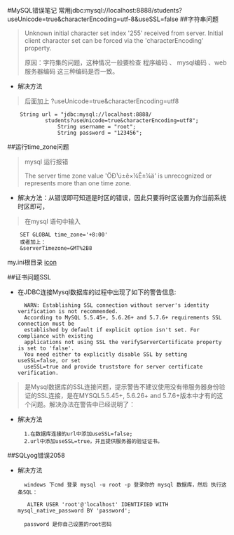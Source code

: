 #MySQL错误笔记
		常用jdbc:mysql://localhost:8888/students?useUnicode=true&characterEncoding=utf-8&useSSL=false
##字符串问题

> Unknown initial character set index '255' received from server. Initial client character set can be forced via the 'characterEncoding' property.
> 
> 原因：字符集的问题，这种情况一般要检查 程序编码 、 mysql编码 、web服务器编码 这三种编码是否一致。

* 解决方法
> 后面加上 ?useUnicode=true&characterEncoding=utf8

		String url = "jdbc:mysql://localhost:8888/
				students?useUnicode=true&characterEncoding=utf8";
					String username = "root";
					String password = "123456";

##运行time_zone问题

>mysql 运行报错
>
>The server time zone value 'ÖÐ¹ú±ê×¼Ê±¼ä' is unrecognized or represents more than one time zone.

* 解决方法：从错误即可知道是时区的错误，因此只要将时区设置为你当前系统时区即可，
> 在mysql 语句中输入
> 
		SET GLOBAL time_zone='+8:00'   
		或者加上：
  		&serverTimezone=GMT%2B8
  
my.ini根目录
[icon](img/img05.png)

##证书问题SSL
* 在JDBC连接Mysql数据库的过程中出现了如下的警告信息:


		WARN: Establishing SSL connection without server's identity verification is not recommended.  
		According to MySQL 5.5.45+, 5.6.26+ and 5.7.6+ requirements SSL connection must be       
		established by default if explicit option isn't set. For compliance with existing   
		applications not using SSL the verifyServerCertificate property is set to 'false'. 
		You need either to explicitly disable SSL by setting useSSL=false, or set 
 		useSSL=true and provide truststore for server certificate verification.

>是Mysql数据库的SSL连接问题，提示警告不建议使用没有带服务器身份验证的SSL连接，是在MYSQL5.5.45+, 5.6.26+ and 5.7.6+版本中才有的这个问题。解决办法在警告中已经说明了：

* 解决方法  

		1.在数据库连接的url中添加useSSL=false;  
		2.url中添加useSSL=true，并且提供服务器的验证证书。

##SQLyog错误2058
* 解决方法
		
		windows 下cmd 登录 mysql -u root -p 登录你的 mysql 数据库，然后 执行这条SQL：
		
		 ALTER USER 'root'@'localhost' IDENTIFIED WITH mysql_native_password BY 'password';
		
		password 是你自己设置的root密码

